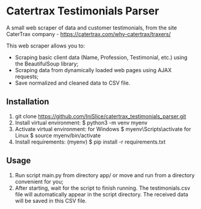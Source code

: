 # Catertrax Testimonials Parser

A small web scraper of data and customer testimonials, from the site CaterTrax company - https://catertrax.com/why-catertrax/traxers/ 

This web scraper allows you to:
- Scraping basic client data (Name, Profession, Testimonial, etc.) using the BeautifulSoup library;
- Scraping data from dynamically loaded web pages using AJAX requests;
- Save normalized and cleaned data to CSV file.

## Installation
1. git clone https://github.com/IniSlice/catertrax_testimonials_parser.git
2. Install virtual environment: $ python3 -m venv myenv
3. Activate virtual environment: for Windows $ myenv\Scripts\activate for Linux $ source myenv/bin/activate
4. Install requirements: (myenv) $ pip install -r requirements.txt

## Usage
1. Run script main.py from directory app/ or move and run from a directory convenient for you;
2. After starting, wait for the script to finish running. The testimonials.csv file will automatically appear in the script directory. The received data will be saved in this CSV file.